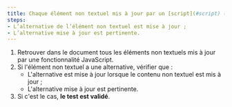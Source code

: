```yaml
---
title: Chaque élément non textuel mis à jour par un [script](#script) (dans la page, ou dans un [cadre](#cadre)) et ayant une [alternative](#alternative-a-script) vérifie-t-il ces conditions ?
steps:
- L’alternative de l’élément non textuel est mise à jour ;
- L’alternative mise à jour est pertinente.
---
```


1. Retrouver dans le document tous les éléments non textuels mis à jour par une fonctionnalité JavaScript.
2. Si l'élément non textuel a une alternative, vérifier que :
    * L'alternative est mise à jour lorsque le contenu non textuel est mis à jour ;
    * L'alternative mise à jour est pertinente.
3. Si c'est le cas, **le test est validé**.